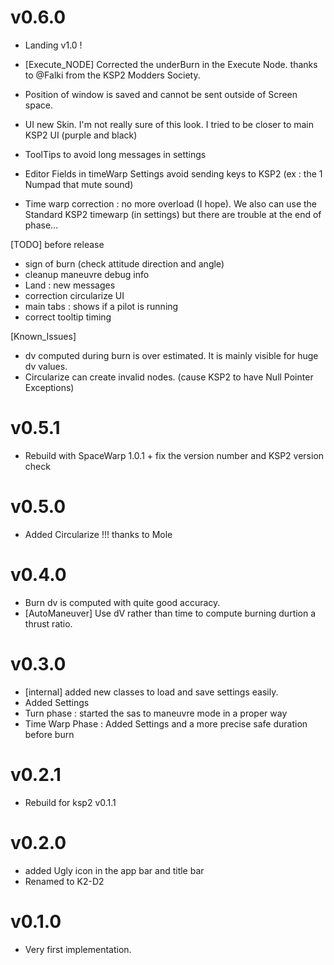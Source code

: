 # v0.6.0
* Landing v1.0 !

* [Execute_NODE] Corrected the underBurn in the Execute Node. thanks to @Falki from the KSP2 Modders Society. 
* Position of window is saved and cannot be sent outside of Screen space.
* UI new Skin. I'm not really sure of this look. I tried to be closer to main KSP2 UI (purple and black)
* ToolTips to avoid long messages in settings
* Editor Fields in timeWarp Settings avoid sending keys to KSP2 (ex : the 1 Numpad that mute sound)
* Time warp correction : no more overload (I hope). We also can use the Standard KSP2 timewarp (in settings) but there are trouble at the end of phase...

[TODO] before release
* sign of burn (check attitude direction and angle)
* cleanup maneuvre debug info
* Land : new messages
* correction circularize UI
* main tabs : shows if a pilot is running
* correct tooltip timing

[Known_Issues]
* dv computed during burn is over estimated. It is mainly visible for huge dv values. 
* Circularize can create invalid nodes. (cause KSP2 to have Null Pointer Exceptions)

# v0.5.1
* Rebuild with SpaceWarp 1.0.1 + fix the version number and KSP2 version check

# v0.5.0
* Added Circularize !!! thanks to Mole

# v0.4.0
* Burn dv is computed with quite good accuracy.
* [AutoManeuver] Use dV rather than time to compute burning durtion a thrust ratio.

# v0.3.0
* [internal] added new classes to load and save settings easily.
* Added Settings
* Turn phase : started the sas to maneuvre mode in a proper way
* Time Warp Phase : Added Settings and a more precise safe duration before burn

# v0.2.1
* Rebuild for ksp2 v0.1.1

# v0.2.0
* added Ugly icon in the app bar and title bar
* Renamed to K2-D2

# v0.1.0

* Very first implementation.